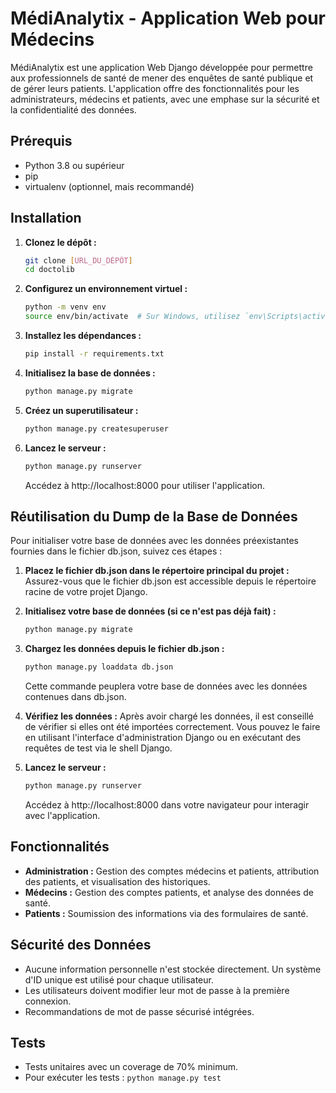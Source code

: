 
# MédiAnalytix - Application Web pour Médecins

MédiAnalytix est une application Web Django développée pour permettre aux professionnels de santé de mener des enquêtes de santé publique et de gérer leurs patients. L'application offre des fonctionnalités pour les administrateurs, médecins et patients, avec une emphase sur la sécurité et la confidentialité des données.

## Prérequis

- Python 3.8 ou supérieur
- pip
- virtualenv (optionnel, mais recommandé)

## Installation

1. **Clonez le dépôt :**
   ```bash
   git clone [URL_DU_DÉPÔT]
   cd doctolib
   ```

2. **Configurez un environnement virtuel :**
   ```bash
   python -m venv env
   source env/bin/activate  # Sur Windows, utilisez `env\Scripts\activate`
   ```

3. **Installez les dépendances :**
   ```bash
   pip install -r requirements.txt
   ```

4. **Initialisez la base de données :**
   ```bash
   python manage.py migrate
   ```

5. **Créez un superutilisateur :**
   ```bash
   python manage.py createsuperuser
   ```

6. **Lancez le serveur :**
   ```bash
   python manage.py runserver
   ```

   Accédez à http://localhost:8000 pour utiliser l'application.

## Réutilisation du Dump de la Base de Données

Pour initialiser votre base de données avec les données préexistantes fournies dans le fichier db.json, suivez ces étapes :

1. **Placez le fichier db.json dans le répertoire principal du projet :**
   Assurez-vous que le fichier db.json est accessible depuis le répertoire racine de votre projet Django.

2. **Initialisez votre base de données (si ce n'est pas déjà fait) :**
   ```bash
   python manage.py migrate
   ```

3. **Chargez les données depuis le fichier db.json :**
   ```bash
   python manage.py loaddata db.json
   ```

   Cette commande peuplera votre base de données avec les données contenues dans db.json.

4. **Vérifiez les données :**
   Après avoir chargé les données, il est conseillé de vérifier si elles ont été importées correctement. Vous pouvez le faire en utilisant l'interface d'administration Django ou en exécutant des requêtes de test via le shell Django.

5. **Lancez le serveur :**
   ```bash
   python manage.py runserver
   ```

   Accédez à http://localhost:8000 dans votre navigateur pour interagir avec l'application.

## Fonctionnalités

- **Administration :** Gestion des comptes médecins et patients, attribution des patients, et visualisation des historiques.
- **Médecins :** Gestion des comptes patients, et analyse des données de santé.
- **Patients :** Soumission des informations via des formulaires de santé.

## Sécurité des Données

- Aucune information personnelle n'est stockée directement. Un système d'ID unique est utilisé pour chaque utilisateur.
- Les utilisateurs doivent modifier leur mot de passe à la première connexion.
- Recommandations de mot de passe sécurisé intégrées.

## Tests

- Tests unitaires avec un coverage de 70% minimum.
- Pour exécuter les tests : `python manage.py test`
